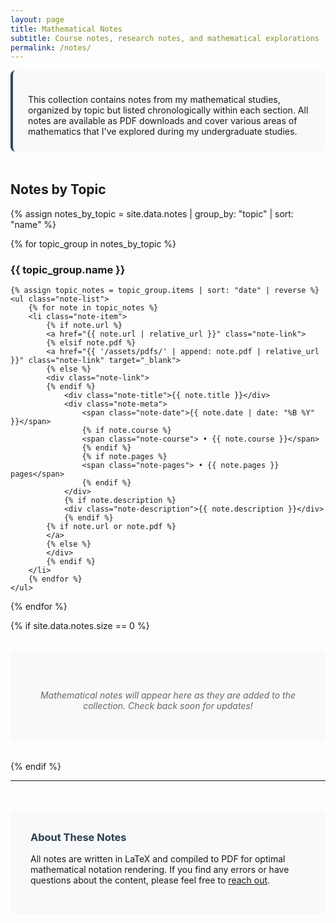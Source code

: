 ```yaml
---
layout: page
title: Mathematical Notes
subtitle: Course notes, research notes, and mathematical explorations
permalink: /notes/
---
```


<div class="notes-intro">
    <p>
        This collection contains notes from my mathematical studies, organized by topic but listed chronologically within each section. 
        All notes are available as PDF downloads and cover various areas of mathematics that I've explored during my undergraduate studies.
    </p>
</div>

## Notes by Topic

{% assign notes_by_topic = site.data.notes | group_by: "topic" | sort: "name" %}

{% for topic_group in notes_by_topic %}
<div class="topic-section">
    <h3 class="topic-title">{{ topic_group.name }}</h3>

    {% assign topic_notes = topic_group.items | sort: "date" | reverse %}
    <ul class="note-list">
        {% for note in topic_notes %}
        <li class="note-item">
            {% if note.url %}
            <a href="{{ note.url | relative_url }}" class="note-link">
            {% elsif note.pdf %}
            <a href="{{ '/assets/pdfs/' | append: note.pdf | relative_url }}" class="note-link" target="_blank">
            {% else %}
            <div class="note-link">
            {% endif %}
                <div class="note-title">{{ note.title }}</div>
                <div class="note-meta">
                    <span class="note-date">{{ note.date | date: "%B %Y" }}</span>
                    {% if note.course %}
                    <span class="note-course"> • {{ note.course }}</span>
                    {% endif %}
                    {% if note.pages %}
                    <span class="note-pages"> • {{ note.pages }} pages</span>
                    {% endif %}
                </div>
                {% if note.description %}
                <div class="note-description">{{ note.description }}</div>
                {% endif %}
            {% if note.url or note.pdf %}
            </a>
            {% else %}
            </div>
            {% endif %}
        </li>
        {% endfor %}
    </ul>
</div>
{% endfor %}

{% if site.data.notes.size == 0 %}
<div class="no-notes">
    <p>Mathematical notes will appear here as they are added to the collection. Check back soon for updates!</p>
</div>
{% endif %}

---

<div class="notes-info">
    <h3>About These Notes</h3>
    <p>
        All notes are written in LaTeX and compiled to PDF for optimal mathematical notation rendering. 
        If you find any errors or have questions about the content, please feel free to <a href="{{ '/contact/' | relative_url }}">reach out</a>.
    </p>
</div>

<style>
.notes-intro {
    background-color: #f8f9fa;
    padding: 1.5rem;
    border-radius: 8px;
    margin-bottom: 3rem;
    border-left: 4px solid #34495e;
}

.notes-intro p {
    margin-bottom: 0;
}

.no-notes {
    text-align: center;
    padding: 3rem 2rem;
    background-color: #f8f9fa;
    border-radius: 8px;
    margin: 2rem 0;
}

.no-notes p {
    font-style: italic;
    color: #666;
    margin-bottom: 0;
}

.chronological-notes {
    margin-top: 4rem;
    padding-top: 3rem;
    border-top: 2px solid #eee;
}

.timeline {
    margin-top: 2rem;
}

.timeline-item {
    display: flex;
    margin-bottom: 1.5rem;
    padding: 1rem;
    background-color: #f8f9fa;
    border-radius: 6px;
    transition: background-color 0.3s ease;
}

.timeline-item:hover {
    background-color: #e9ecef;
}

.timeline-date {
    min-width: 80px;
    font-weight: 600;
    color: #34495e;
    font-size: 0.9rem;
}

.timeline-content {
    flex: 1;
    margin-left: 1rem;
}

.timeline-title {
    font-size: 1.1rem;
    font-weight: 500;
    color: #2c3e50;
    text-decoration: none;
    border: none;
}

.timeline-title:hover {
    color: #34495e;
}

.timeline-meta {
    font-size: 0.85rem;
    color: #666;
    margin-top: 0.25rem;
}

.timeline-topic {
    background-color: #34495e;
    color: white;
    padding: 0.2rem 0.6rem;
    border-radius: 12px;
    font-size: 0.75rem;
}

.notes-info {
    background-color: #f8f9fa;
    padding: 2rem;
    border-radius: 8px;
    margin-top: 3rem;
}

.notes-info h3 {
    margin-top: 0;
    color: #2c3e50;
}

.notes-info ul {
    margin: 1rem 0;
    padding-left: 1.5rem;
}

.notes-info li {
    margin-bottom: 0.5rem;
}

@media (max-width: 600px) {
    .timeline-item {
        flex-direction: column;
    }

    .timeline-content {
        margin-left: 0;
        margin-top: 0.5rem;
    }

    .timeline-date {
        min-width: auto;
    }
}
</style>